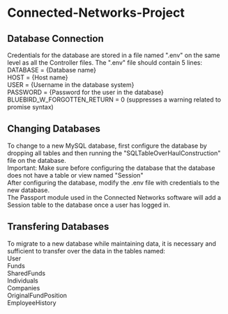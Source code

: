 # Connected-Networks-Project


## Database Connection
Credentials for the database are stored in a file named ".env" on the same level as all the Controller files.
The ".env" file should contain 5 lines:  
DATABASE = {Database name}  
HOST = {Host name}  
USER = {Username in the database system}  
PASSWORD = {Password for the user in the database}  
BLUEBIRD_W_FORGOTTEN_RETURN = 0 (suppresses a warning related to promise syntax)  
  
## Changing Databases
To change to a new MySQL database, first configure the database by dropping all tables and then running the "SQLTableOverHaulConstruction" file on the database.  
Important: Make sure before configuring the database that the database does not have a table or view named "Session"  
After configuring the database, modify the .env file with credentials to the new database.  
The Passport module used in the Connected Networks software will add a Session table to the database once a user has logged in.  

## Transfering Databases
To migrate to a new database while maintaining data, it is necessary and sufficient to transfer over the data in the tables named:  
User  
Funds  
SharedFunds  
Individuals  
Companies  
OriginalFundPosition  
EmployeeHistory  
